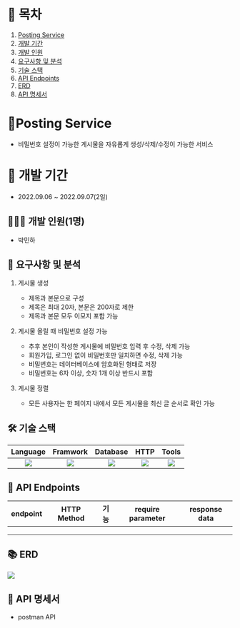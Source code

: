 # 📎 목차

1. [Posting Service](#-posting-service)
2. [개발 기간](#-개발-기간)
3. [개발 인원](#-개발-인원)
4. [요구사항 및 분석](#-요구사항-및-분석)
5. [기술 스택](#-기술-스택)
6. [API Endpoints](#api-endpoints)
7. [ERD](#-erd)
8. [API 명세서](#-api-명세서)


# 🚀Posting Service
- 비밀번호 설정이 가능한 게시물을 자유롭게 생성/삭제/수정이 가능한 서비스

# 📆 개발 기간
- 2022.09.06 ~ 2022.09.07(2일)

## 🧑🏻‍💻 개발 인원(1명)
- 박민하

## 📝 요구사항 및 분석
1. 게시물 생성
    - 제목과 본문으로 구성
    - 제목은 최대 20자, 본문은 200자로 제한
    - 제목과 본문 모두 이모지 포함 가능

2. 게시물 올릴 때 비밀번호 설정 가능
    - 추후 본인이 작성한 게시물에 비밀번호 입력 후 수정, 삭제 가능
    - 회원가입, 로그인 없이 비밀번호만 일치하면 수정, 삭제 가능
    - 비밀번호는 데이터베이스에 암호화된 형태로 저장
    - 비밀번호는 6자 이상, 숫자 1개 이상 반드시 포함

3. 게시물 정렬
    - 모든 사용자는 한 페이지 내에서 모든 게시물을 최신 글 순서로 확인 가능

## 🛠 기술 스택
Language | Framwork | Database | HTTP | Tools
| :----------------------------------------------------------------------------------------------------: | :----------------------------------------------------------------------------------------------------: | :--------------------------------------------------------------------------------------------------: | :----------------------------------------------------------------------------------------------------------: | :------------------------------------------------------------------------------------------------------: |
| <img src="https://img.shields.io/badge/python-3776AB?style=for-the-badge&logo=python&logoColor=white"> | <img src="https://img.shields.io/badge/django-092E20?style=for-the-badge&logo=django&logoColor=white"> | <img src="https://img.shields.io/badge/mysql-4479A1?style=for-the-badge&logo=mysql&logoColor=white"> | <img src="https://img.shields.io/badge/postman-FF6C37?style=for-the-badge&logo=postman&logoColor=white"> |  <img src="https://img.shields.io/badge/git-F05032?style=for-the-badge&logo=git&logoColor=white"> 

## 🎯 API Endpoints
| endpoint | HTTP Method | 기능 | require parameter | response data |
|----------|-------------|------|-------------------|---------------|
|          |             |      |                   |               |
|          |             |      |                   |               |
|          |             |      |                   |               |

## 📚 ERD
![](https://velog.velcdn.com/images/miracle-21/post/c5922cbf-f5ad-43fb-8cc1-418cf6c6c7a8/image.png)

## 🔖 API 명세서
- postman API